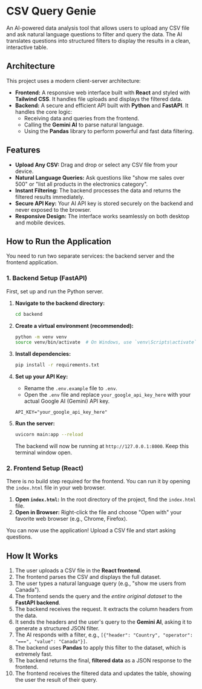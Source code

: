 # CSV Query Genie

An AI-powered data analysis tool that allows users to upload any CSV file and ask natural language questions to filter and query the data. The AI translates questions into structured filters to display the results in a clean, interactive table.

## Architecture

This project uses a modern client-server architecture:

-   **Frontend:** A responsive web interface built with **React** and styled with **Tailwind CSS**. It handles file uploads and displays the filtered data.
-   **Backend:** A secure and efficient API built with **Python** and **FastAPI**. It handles the core logic:
    -   Receiving data and queries from the frontend.
    -   Calling the **Gemini AI** to parse natural language.
    -   Using the **Pandas** library to perform powerful and fast data filtering.

## Features

-   **Upload Any CSV:** Drag and drop or select any CSV file from your device.
-   **Natural Language Queries:** Ask questions like "show me sales over 500" or "list all products in the electronics category".
-   **Instant Filtering:** The backend processes the data and returns the filtered results immediately.
-   **Secure API Key:** Your AI API key is stored securely on the backend and never exposed to the browser.
-   **Responsive Design:** The interface works seamlessly on both desktop and mobile devices.

## How to Run the Application

You need to run two separate services: the backend server and the frontend application.

### 1. Backend Setup (FastAPI)

First, set up and run the Python server.

1.  **Navigate to the backend directory:**
    ```bash
    cd backend
    ```

2.  **Create a virtual environment (recommended):**
    ```bash
    python -m venv venv
    source venv/bin/activate  # On Windows, use `venv\Scripts\activate`
    ```

3.  **Install dependencies:**
    ```bash
    pip install -r requirements.txt
    ```

4.  **Set up your API Key:**
    -   Rename the `.env.example` file to `.env`.
    -   Open the `.env` file and replace `your_google_api_key_here` with your actual Google AI (Gemini) API key.
    ```
    API_KEY="your_google_api_key_here"
    ```

5.  **Run the server:**
    ```bash
    uvicorn main:app --reload
    ```
    The backend will now be running at `http://127.0.0.1:8000`. Keep this terminal window open.

### 2. Frontend Setup (React)

There is no build step required for the frontend. You can run it by opening the `index.html` file in your web browser.

1.  **Open `index.html`:** In the root directory of the project, find the `index.html` file.
2.  **Open in Browser:** Right-click the file and choose "Open with" your favorite web browser (e.g., Chrome, Firefox).

You can now use the application! Upload a CSV file and start asking questions.

## How It Works

1.  The user uploads a CSV file in the **React frontend**.
2.  The frontend parses the CSV and displays the full dataset.
3.  The user types a natural language query (e.g., "show me users from Canada").
4.  The frontend sends the query and the *entire original dataset* to the **FastAPI backend**.
5.  The backend receives the request. It extracts the column headers from the data.
6.  It sends the headers and the user's query to the **Gemini AI**, asking it to generate a structured JSON filter.
7.  The AI responds with a filter, e.g., `[{"header": "Country", "operator": "===", "value": "Canada"}]`.
8.  The backend uses **Pandas** to apply this filter to the dataset, which is extremely fast.
9.  The backend returns the final, **filtered data** as a JSON response to the frontend.
10. The frontend receives the filtered data and updates the table, showing the user the result of their query.
